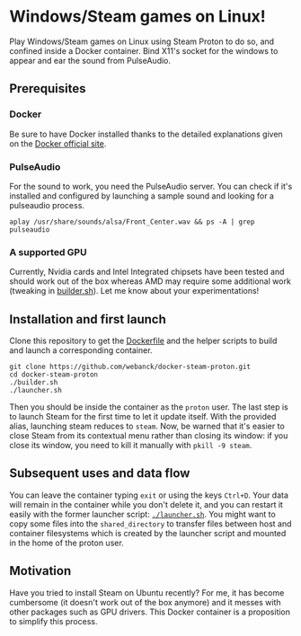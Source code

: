 # Windows/Steam games on Linux!

Play Windows/Steam games on Linux using Steam Proton to do so, and confined inside a Docker container.
Bind X11's socket for the windows to appear and ear the sound from PulseAudio.

## Prerequisites

### Docker

Be sure to have Docker installed thanks to the detailed explanations given on the [Docker official site](https://docs.docker.com/engine/installation/linux/docker-ce/ubuntu/).

### PulseAudio

For the sound to work, you need the PulseAudio server.
You can check if it's installed and configured by launching a sample sound and looking for a pulseaudio process.
```
aplay /usr/share/sounds/alsa/Front_Center.wav && ps -A | grep pulseaudio
```

### A supported GPU
Currently, Nvidia cards and Intel Integrated chipsets have been tested and should work out of the box whereas AMD may require some additional work (tweaking in [builder.sh](./builder.sh)). Let me know about your experimentations!

## Installation and first launch
Clone this repository to get the [Dockerfile](./Dockerfile) and the helper scripts to build and launch a corresponding container.
```
git clone https://github.com/webanck/docker-steam-proton.git
cd docker-steam-proton
./builder.sh
./launcher.sh
```
Then you should be inside the container as the `proton` user. The last step is to launch Steam for the first time to let it update itself. With the provided alias, launching steam reduces to `steam`.
Now, be warned that it's easier to close Steam from its contextual menu rather than closing its window: if you close its window, you need to kill it manually with `pkill -9 steam`.

## Subsequent uses and data flow
You can leave the container typing `exit` or using the keys `Ctrl+D`.
Your data will remain in the container while you don't delete it, and you can restart it easily with the former launcher script: [`./launcher.sh`](launcher.sh).
You might want to copy some files into the `shared_directory` to transfer files between host and container filesystems which is created by the launcher script and mounted in the home of the proton user.

## Motivation
Have you tried to install Steam on Ubuntu recently?
For me, it has become cumbersome (it doesn't work out of the box anymore) and it messes with other packages such as GPU drivers.
This Docker container is a proposition to simplify this process.
